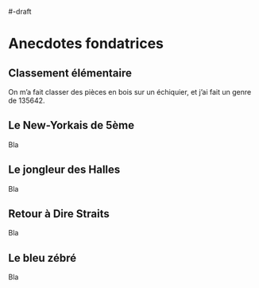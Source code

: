 #-draft
# Anecdotes fondatrices

## Classement élémentaire

On m’a fait classer des pièces en bois sur un échiquier,
et j’ai fait un genre de 135642.

## Le New-Yorkais de 5ème

Bla

## Le jongleur des Halles

Bla

## Retour à Dire Straits

Bla

## Le bleu zébré

Bla